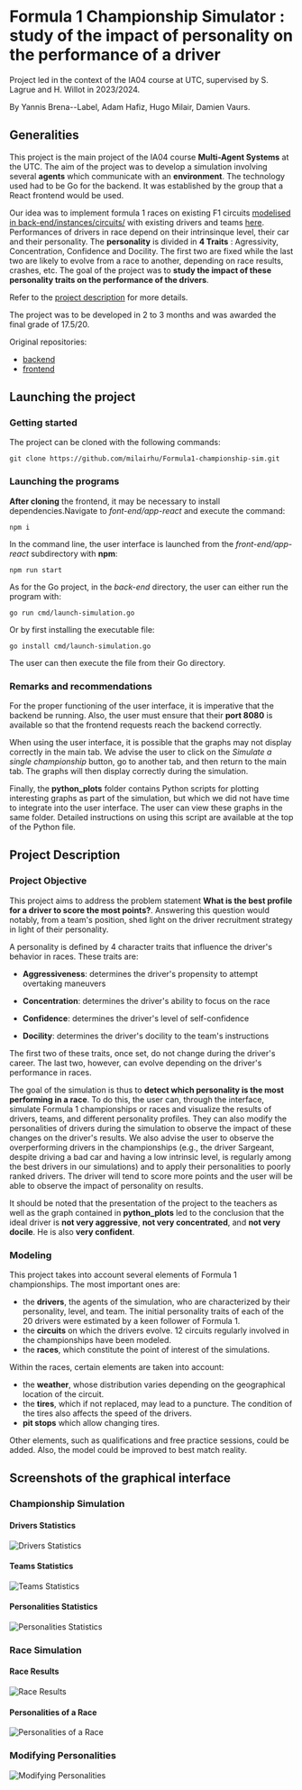 # Formula 1 Championship Simulator : study of the impact of personality on the performance of a driver

Project led in the context of the IA04 course at UTC, supervised by S. Lagrue and H. Willot in 2023/2024.

By Yannis Brena--Label, Adam Hafiz, Hugo Milair, Damien Vaurs.

## Generalities

This project is the main project of the IA04 course **Multi-Agent Systems** at the UTC. The aim of the project was to develop a simulation involving several **agents** which communicate with an **environment**. The technology used had to be Go for the backend. It was established by the group that a React frontend would be used.

Our idea was to implement formula 1 races on existing F1 circuits [modelised in back-end/instances/circuits/](back-end/instances/circuits/) with existing drivers and teams [here](back-end/instances/teams/). Performances of drivers in race depend on their intrinsinque level, their car and their personality. The **personality** is divided in **4 Traits** : Agressivity, Concentration, Confidence and Docility. The first two are fixed while the last two are likely to evolve from a race to another, depending on race results, crashes, etc. The goal of the project was to **study the impact of these personality traits on the performance of the drivers**.

Refer to the [project description](#project-description) for more details.

The project was to be developed in 2 to 3 months and was awarded the final grade of 17.5/20.

Original repositories:

* [backend](https://gitlab.utc.fr/vaursdam/formule-1-ia04)
* [frontend](https://gitlab.utc.fr/ybrenala/formule-1-ia04-front)

## Launching the project

### Getting started

The project can be cloned with the following commands:

    git clone https://github.com/milairhu/Formula1-championship-sim.git

### Launching the programs

**After cloning** the frontend, it may be necessary to install dependencies.Navigate to *font-end/app-react* and execute the command:

    npm i

In the command line, the user interface is launched from the *front-end/app-react* subdirectory with **npm**:

    npm run start

As for the Go project, in the *back-end* directory, the user can either run the program with:

    go run cmd/launch-simulation.go

Or by first installing the executable file:

    go install cmd/launch-simulation.go

The user can then execute the file from their Go directory.

### Remarks and recommendations

For the proper functioning of the user interface, it is imperative that the backend be running. Also, the user must ensure that their **port 8080** is available so that the frontend requests reach the backend correctly.

When using the user interface, it is possible that the graphs may not display correctly in the main tab. We advise the user to click on the *Simulate a single championship* button, go to another tab, and then return to the main tab. The graphs will then display correctly during the simulation.

Finally, the **python_plots** folder contains Python scripts for plotting interesting graphs as part of the simulation, but which we did not have time to integrate into the user interface. The user can view these graphs in the same folder. Detailed instructions on using this script are available at the top of the Python file.

## Project Description

### Project Objective

This project aims to address the problem statement **What is the best profile for a driver to score the most points?**. Answering this question would notably, from a team's position, shed light on the driver recruitment strategy in light of their personality.

A personality is defined by 4 character traits that influence the driver's behavior in races. These traits are:

* **Aggressiveness**: determines the driver's propensity to attempt overtaking maneuvers

* **Concentration**: determines the driver's ability to focus on the race
* **Confidence**: determines the driver's level of self-confidence
* **Docility**: determines the driver's docility to the team's instructions

The first two of these traits, once set, do not change during the driver's career. The last two, however, can evolve depending on the driver's performance in races.

The goal of the simulation is thus to **detect which personality is the most performing in a race**. To do this, the user can, through the interface, simulate Formula 1 championships or races and visualize the results of drivers, teams, and different personality profiles. They can also modify the personalities of drivers during the simulation to observe the impact of these changes on the driver's results.
We also advise the user to observe the overperforming drivers in the championships (e.g., the driver Sargeant, despite driving a bad car and having a low intrinsic level, is regularly among the best drivers in our simulations) and to apply their personalities to poorly ranked drivers. The driver will tend to score more points and the user will be able to observe the impact of personality on results.

It should be noted that the presentation of the project to the teachers as well as the graph contained in **python_plots** led to the conclusion that the ideal driver is **not very aggressive**, **not very concentrated**, and **not very docile**. He is also **very confident**.

### Modeling

This project takes into account several elements of Formula 1 championships. The most important ones are:

* the **drivers**, the agents of the simulation, who are characterized by their personality, level, and team. The initial personality traits of each of the 20 drivers were estimated by a keen follower of Formula 1.
* the **circuits** on which the drivers evolve. 12 circuits regularly involved in the championships have been modeled.
* the **races**, which constitute the point of interest of the simulations.

Within the races, certain elements are taken into account:

* the **weather**, whose distribution varies depending on the geographical location of the circuit.
* the **tires**, which if not replaced, may lead to a puncture. The condition of the tires also affects the speed of the drivers.
* **pit stops** which allow changing tires.

Other elements, such as qualifications and free practice sessions, could be added. Also, the model could be improved to best match reality.

## Screenshots of the graphical interface

### Championship Simulation

#### Drivers Statistics

![Drivers Statistics](doc/screens/drivers.png)

#### Teams Statistics

![Teams Statistics](doc/screens/teams.png)

#### Personalities Statistics

![Personalities Statistics](doc/screens/personnality.png)

### Race Simulation

#### Race Results

![Race Results](doc/screens/race.png)

#### Personalities of a Race

![Personalities of a Race](doc/screens/persoRace.png)

### Modifying Personalities

![Modifying Personalities](doc/screens/perso.png)
